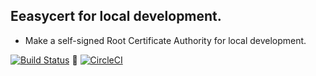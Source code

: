 ## Eeasycert for local development.
* Make a self-signed Root Certificate Authority for local development.

[![Build Status](https://travis-ci.com/madeny/Eeasycert.svg?token=RmC2K1VgxXSGWfCGmK5e&branch=master)](https://travis-ci.com/madeny/Eeasycert)  [![CircleCI](https://circleci.com/gh/CircleCI-Public/circleci-demo-php-laravel.svg?style=svg)](https://circleci.com/gh/madeny/Eeasycert)

<!-- https://circleci.com/gh/madeny/Eeasycert -->

